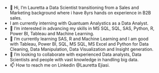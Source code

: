- 👋 Hi, I’m Lauretta a Data Scientist transitioning from a Sales and Marketing background where i have 8yrs hands on experience in B2B sales.
- I am currently interning with Quantuam Analystics as a Data Analyst.
- 👀 I’m interested in advancing my skills in MS SQL, SQL, SAS, Python, R, Power BI, Tableau and Machine Learning.
- 🌱 I’m currently learning SAS, R and Machine Learning and I am good with Tableau, Power BI, SQL, MS SQL, MS Excel and Python for Data Cleaning, Data Manipulation, Data Visualization and Insight generation.
- 💞️ I’m looking to collaborate with experienced Data analysts, Data Scientists and people with vast knowledge in handling big data.
- 📫 How to reach me on Linkedin @Lauretta Ejiasi.

